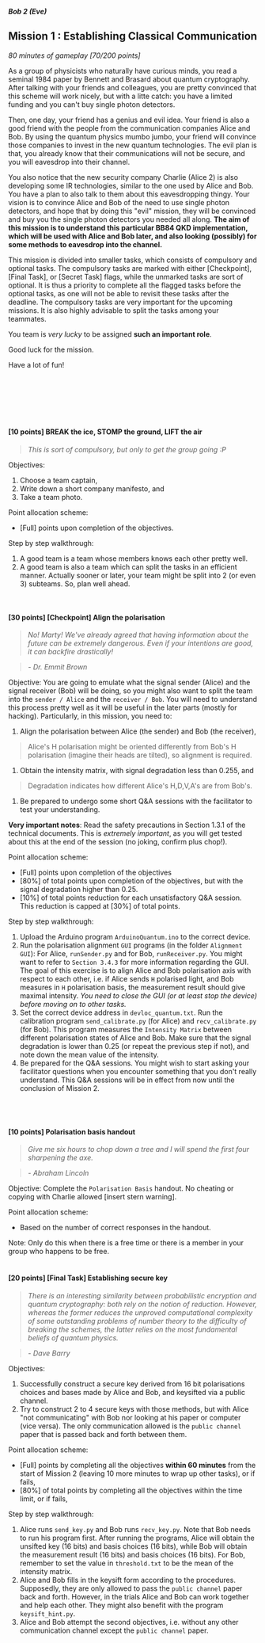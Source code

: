 **_Bob 2 (Eve)_**
## Mission 1 : Establishing Classical Communication
*80 minutes of gameplay [70/200 points]*

As a group of physicists who naturally have curious minds, you read a seminal 1984 paper by Bennett and Brasard about quantum cryptography. After talking with your friends and colleagues, you are pretty convinced that this scheme will work nicely, but with a litte catch: you have a limited funding and you can't buy single photon detectors.

Then, one day, your friend has a genius and evil idea. Your friend is also a good friend with the people from the communication companies Alice and Bob. By using the quantum physics mumbo jumbo, your friend will convince those companies to invest in the new quantum technologies. The evil plan is that, you already know that their communications will not be secure, and you will eavesdrop into their channel.

You also notice that the new security company Charlie (Alice 2) is also developing some IR technologies, similar to the one used by Alice and Bob. You have a plan to also talk to them about this eavesdropping thingy. Your vision is to convince Alice and Bob of the need to use single photon detectors, and hope that by doing this "evil" mission, they will be convinced and buy you the single photon detectors you needed all along. **The aim of this mission is to understand this particular BB84 QKD implementation, which will be used with Alice and Bob later, and also looking (possibly) for some methods to eavesdrop into the channel.**

This mission is divided into smaller tasks, which consists of compulsory and optional tasks. The compulsory tasks are marked with either [Checkpoint], [Final Task], or [Secret Task] flags, while the unmarked tasks are sort of optional. It is thus a priority to complete all the flagged tasks before the optional tasks, as one will not be able to revisit these tasks after the deadline. The compulsory tasks are very important for the upcoming missions. It is also highly advisable to split the tasks among your teammates.

You team is *very lucky* to be assigned **such an important role**.

Good luck for the mission.

Have a lot of fun!

<br><br><br><br><br>

#### [10 points] BREAK the ice, STOMP the ground, LIFT the air
> *This is sort of compulsory, but only to get the group going :P*

Objectives:
1. Choose a team captain,
1. Write down a short company manifesto, and
1. Take a team photo.

Point allocation scheme:
* [Full] points upon completion of the objectives.

Step by step walkthrough:
1. A good team is a team whose members knows each other pretty well.
1. A good team is also a team which can split the tasks in an efficient manner. Actually sooner or later, your team might be split into 2 (or even 3) subteams. So, plan well ahead.

<br>

#### [30 points] [Checkpoint] Align the polarisation
> *No! Marty! We've already agreed that having information about the future can be extremely dangerous. Even if your intentions are good, it can backfire drastically!*

> *- Dr. Emmit Brown*

Objective: You are going to emulate what the signal sender (Alice) and the signal receiver (Bob) will be doing, so you might also want to split the team into the `sender / Alice` and the `receiver / Bob`. You will need to understand this process pretty well as it will be useful in the later parts (mostly for hacking). Particularly, in this mission, you need to:

1. Align the polarisation between Alice (the sender) and Bob (the receiver),
> Alice's H polarisation might be oriented differently from Bob's H polarisation (imagine their heads are tilted), so alignment is required.
1. Obtain the intensity matrix, with signal degradation less than 0.255, and
> Degradation indicates how different Alice's H,D,V,A's are from Bob's.
1. Be prepared to undergo some short Q&A sessions with the facilitator to test your understanding.

**Very important notes**: Read the safety precautions in Section 1.3.1 of the technical documents. This is *extremely important*, as you will get tested about this at the end of the session (no joking, confirm plus chop!).


Point allocation scheme:
* [Full] points upon completion of the objectives
* [80%] of total points upon completion of the objectives, but with the signal degradation higher than 0.25.
* [10%] of total points reduction for each unsatisfactory Q&A session. This reduction is capped at [30%] of total points.

Step by step walkthrough:
1. Upload the Arduino program `ArduinoQuantum.ino` to the correct device.
1. Run the polarisation alignment `GUI` programs (in the folder `Alignment GUI`): For Alice, `runSender.py` and for Bob, `runReceiver.py`. You might want to refer to `Section 3.4.3` for more information regarding the GUI. The goal of this exercise is to align Alice and Bob polarisation axis with respect to each other, i.e. if Alice sends `H` polarised light, and Bob measures in `H` polarisation basis, the measurement result should give maximal intensity. *You need to close the GUI (or at least stop the device) before moving on to other tasks.*
1. Set the correct device address in `devloc_quantum.txt`. Run the calibration program `send_calibrate.py` (for Alice) and `recv_calibrate.py` (for Bob). This program measures the `Intensity Matrix` between different polarisation states of Alice and Bob. Make sure that the signal degradation is lower than 0.25 (or repeat the previous step if not), and note down the mean value of the intensity.
1. Be prepared for the Q&A sessions. You might wish to start asking your facilitator questions when you encounter something that you don't really understand. This Q&A sessions will be in effect from now until the conclusion of Mission 2.
<br><br><br><br>

#### [10 points] Polarisation basis handout
> *Give me six hours to chop down a tree and I will spend the first four sharpening the axe.*

> *-  Abraham Lincoln*

Objective: Complete the `Polarisation Basis` handout. No cheating or copying with Charlie allowed [insert stern warning].

Point allocation scheme:
* Based on the number of correct responses in the handout.

Note: Only do this when there is a free time or there is a member in your group who happens to be free.
<br><br>

#### [20 points] [Final Task] Establishing secure key
> *There is an interesting similarity between probabilistic encryption and quantum cryptography: both rely on the notion of reduction. However, whereas the former reduces the unproved computational complexity of some outstanding problems of number theory to the difficulty of breaking the schemes, the latter relies on the most fundamental beliefs of quantum physics.*

> *- Dave Barry*

Objectives:
1. Successfully construct a secure key derived from 16 bit polarisations choices and bases made by Alice and Bob, and keysifted via a public channel.
2. Try to construct 2 to 4 secure keys with those methods, but with Alice "not communicating" with Bob nor looking at his paper or computer (vice versa). The only communication allowed is the `public channel` paper that is passed back and forth between them.

Point allocation scheme:
* [Full] points by completing all the objectives **within 60 minutes** from the start of Mission 2 (leaving 10 more minutes to wrap up other tasks), or if fails,
* [80%] of total points by completing all the objectives within the time limit, or if fails,

Step by step walkthrough:
1. Alice runs `send_key.py` and Bob runs `recv_key.py`. Note that Bob needs to run his program first. After running the programs, Alice will obtain the unsifted key (16 bits) and basis choices (16 bits), while Bob will obtain the measurement result (16 bits) and basis choices (16 bits). For Bob, remember to set the value in `threshold.txt` to be the mean of the intensity matrix.
1. Alice and Bob fills in the keysift form according to the procedures. Supposedly, they are only allowed to pass the `public channel` paper back and forth. However, in the trials Alice and Bob can work together and help each other. They might also benefit with the program `keysift_hint.py`.
1. Alice and Bob attempt the second objectives, i.e. without any other communication channel except the `public channel` paper.
